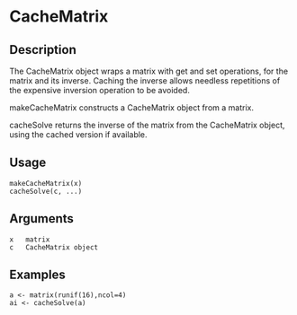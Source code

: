 # CacheMatrix

## Description

The CacheMatrix object wraps a matrix with get and set operations,
for the matrix and its inverse.  Caching the inverse allows needless
repetitions of the expensive inversion operation to be avoided.

makeCacheMatrix constructs a CacheMatrix object from a matrix.

cacheSolve returns the inverse of the matrix from the CacheMatrix object,
using the cached version if available.

## Usage

```
makeCacheMatrix(x)
cacheSolve(c, ...)
```

## Arguments

```
x   matrix
c   CacheMatrix object
```

## Examples

```
a <- matrix(runif(16),ncol=4)
ai <- cacheSolve(a)
```
